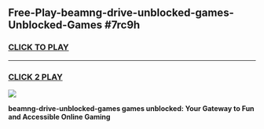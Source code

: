 
## Free-Play-beamng-drive-unblocked-games-Unblocked-Games #7rc9h
<h3>
<a href="https://news.freeplayer.one?title=beamng-drive-unblocked-games&ref=8M">CLICK TO PLAY</a></h3>
<hr>

<h3>
<a href="https://news.freeplayer.one?title=beamng-drive-unblocked-games&ref=8M">CLICK 2 PLAY</a>
  
</h3>

<a href="https://news.freeplayer.one?title=beamng-drive-unblocked-games&ref=8M"><img src="https://clearcache.store/games.png"></a>


**beamng-drive-unblocked-games games unblocked: Your Gateway to Fun and Accessible Online Gaming**
